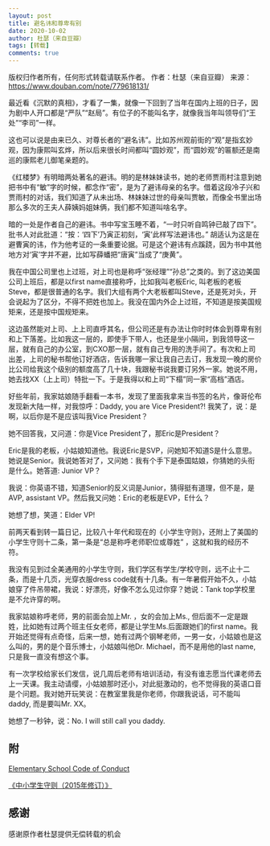 ```yaml
---
layout: post
title: 避名讳和尊卑有别
date: 2020-10-02
author: 杜瑟（来自豆瓣）
tags: [转载]
comments: true
---
```


版权归作者所有，任何形式转载请联系作者。
作者：杜瑟（来自豆瓣）
来源：https://www.douban.com/note/779618131/

最近看《沉默的真相》，才看了一集，就像一下回到了当年在国内上班的日子，因为剧中人开口都是“严队”“赵局”。有位子的不能叫名字，就像我当年叫领导们“王处”“李司”一样。

这也可以说是由来已久、对尊长者的“避名讳”。比如苏州观前街的“观”是指玄妙观，因为康熙叫玄烨，所以后来很长时间都叫“圆妙观”，而“圆妙观”的匾额还是南巡的康熙老儿御笔亲题的。

《红楼梦》有明暗两处著名的避讳。明的是林妹妹读书，她的老师贾雨村注意到她把书中有“敏”字的时候，都念作“密”，是为了避讳母亲的名字。借着这段冷子兴和贾雨村的对话，我们知道了从未出场、林妹妹过世的母亲叫贾敏，而像全书里出场那么多次的王夫人薛姨妈姐妹俩，我们都不知道叫啥名字。

暗的一处是作者自己的避讳。书中写宝玉睡不着，“一时只听自鸣钟已敲了四下”。批书人对此批道：“按：‘四下’乃寅正初刻，‘寅’此样写法避讳也。” 胡适认为这是在避曹寅的讳，作为他考证的一条重要论据。可是这个避讳有点蹊跷，因为书中其他地方对‘寅’字并不避，比如写薛蟠把“唐寅”当成了“庚黄”。

我在中国公司里也上过班，对上司也是称呼“张经理”“孙总”之类的。到了这边美国公司上班后，都是以first name直接称呼，比如我叫老板Eric, 叫老板的老板Steve，都是很普通的名字。我们大组有两个大老板都叫Steve，还是死对头，开会说起为了区分，不得不把姓也加上。我没在国内外企上过班，不知道是按美国规矩来，还是按中国规矩来。

这边虽然能对上司、上上司直呼其名，但公司还是有办法让你时时体会到尊卑有别和上下落差。比如我这一层的，即使手下带人，也还是坐小隔间，到我领导这一层，就有自己的办公室，到CXO那一层，就有自己专用的洗手间了。有次和上司出差，上司的秘书帮他订好酒店，告诉我哪一家让我自己去订，我发现一晚的房价比公司给我这个级别的额度高了几十块，我跟秘书说我要订另外一家。她说不用，她去找XX（上上司）特批一下。于是我得以和上司“下榻”同一家“高档”酒店。

好些年前，我家姑娘随手翻看一本书，发现了里面我拿来当书签的名片，像哥伦布发现新大陆一样，对我惊呼：Daddy, you are Vice President?! 我笑了，说：是啊，以后你是不是应该叫我Vice President？

她不回答我，又问道：你是Vice President了，那Eric是President？

Eric是我的老板，小姑娘知道他。我说Eric是SVP，问她知不知道S是什么意思。她说是Senior。我说她答对了，又问她：我有个手下是泰国姑娘，你猜她的头衔是什么。她答道: Junior VP？

我说：你英语不错，知道Senior的反义词是Junior，猜得挺有道理，但不是，是AVP, assistant VP。然后我又问她：Eric的老板是EVP，E什么？

她想了想，笑道：Elder VP!

前两天看到转一篇日记，比较八十年代和现在的《小学生守则》，还附上了美国的小学生守则十二条，第一条是“总是称呼老师职位或尊姓” ，这就和我的经历不符。

我没有见到过全美通用的小学生守则，我们学区有学生/学校守则，远不止十二条，而是十几页，光穿衣服dress code就有十几条。有一年暑假开始不久，小姑娘穿了件吊带裙，我说：好漂亮，好像不怎么见过你穿？她说：Tank top学校里是不允许穿的啊。

我家姑娘称呼老师，男的前面会加上Mr. ，女的会加上Ms., 但后面不一定是跟姓，比如她有过两个班主任女老师，都是让学生Ms.后面跟她们的first name。我开始还觉得有点奇怪，后来一想，她有过两个钢琴老师，一男一女，小姑娘也是这么叫的，男的是个音乐博士，小姑娘叫他Dr. Michael，而不是用他的last name, 只是我一直没有想这个事。

有一次学校给家长们发信，说几周后老师有培训活动，有没有谁志愿当代课老师去上一天课。我主动请缨，小姑娘那时还小，对此挺激动的，也不觉得我的英语口音是个问题。我对她开玩笑说：在教室里我是你老师，你跟我说话，可不能叫daddy, 而是要叫Mr. XX。

她想了一秒钟，说：No. I will still call you daddy.

## 附
[Elementary School Code of Conduct](http://www.cv.riverview.wednet.edu/about/conduct/default.aspx)

[《中小学生守则（2015年修订）》](http://www.gov.cn/gongbao/content/2016/content_5033904.htm)

## 感谢

感谢原作者杜瑟提供无偿转载的机会
